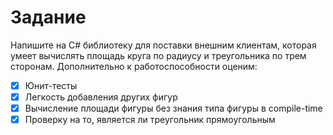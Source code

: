 # Задание

Напишите на C# библиотеку для поставки внешним клиентам, которая умеет вычислять площадь круга по радиусу и треугольника по трем сторонам. Дополнительно к работоспособности оценим:

- [x] Юнит-тесты
- [x] Легкость добавления других фигур
- [x] Вычисление площади фигуры без знания типа фигуры в compile-time
- [x] Проверку на то, является ли треугольник прямоугольным
